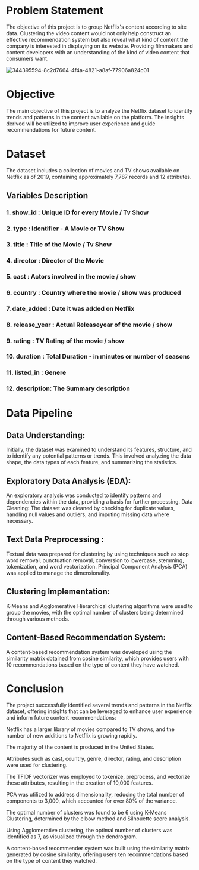 # Problem Statement
The objective of this project is to group Netflix's content according to site data. Clustering the video content would not only help construct an effective recommendation system but also reveal what kind of content the company is interested in displaying on its website. Providing filmmakers and content developers with an understanding of the kind of video content that consumers want.


![344395594-8c2d7664-4f4a-4821-a8af-77906a824c01](https://github.com/user-attachments/assets/1753a7cd-2d97-4074-82fd-1d35b0006500)

# Objective
The main objective of this project is to analyze the Netflix dataset to identify trends and patterns in the content available on the platform. The insights derived will be utilized to improve user experience and guide recommendations for future content.

# Dataset 
The dataset includes a collection of movies and TV shows available on Netflix as of 2019, containing approximately 7,787 records and 12 attributes.
## Variables Description
### 1. show_id : Unique ID for every Movie / Tv Show

### 2. type : Identifier - A Movie or TV Show

### 3. title : Title of the Movie / Tv Show

### 4. director : Director of the Movie

### 5. cast : Actors involved in the movie / show

### 6. country : Country where the movie / show was produced

### 7. date_added : Date it was added on Netflix

### 8. release_year : Actual Releaseyear of the movie / show

### 9. rating : TV Rating of the movie / show

### 10. duration : Total Duration - in minutes or number of seasons

### 11. listed_in : Genere

### 12. description: The Summary description

# Data Pipeline
## Data Understanding: 
Initially, the dataset was examined to understand its features, structure, and to identify any potential patterns or trends. This involved analyzing the data shape, the data types of each feature, and summarizing the statistics.

## Exploratory Data Analysis (EDA):

An exploratory analysis was conducted to identify patterns and dependencies within the data, providing a basis for further processing. Data Cleaning: The dataset was cleaned by checking for duplicate values, handling null values and outliers, and imputing missing data where necessary.

## Text Data Preprocessing : 
Textual data was prepared for clustering by using techniques such as stop word removal, punctuation removal, conversion to lowercase, stemming, tokenization, and word vectorization. Principal Component Analysis (PCA) was applied to manage the dimensionality.

## Clustering Implementation: 
K-Means and Agglomerative Hierarchical clustering algorithms were used to group the movies, with the optimal number of clusters being determined through various methods.

## Content-Based Recommendation System:
A content-based recommendation system was developed using the similarity matrix obtained from cosine similarity, which provides users with 10 recommendations based on the type of content they have watched.

# Conclusion
The project successfully identified several trends and patterns in the Netflix dataset, offering insights that can be leveraged to enhance user experience and inform future content recommendations:

Netflix has a larger library of movies compared to TV shows, and the number of new additions to Netflix is growing rapidly.

The majority of the content is produced in the United States.

Attributes such as cast, country, genre, director, rating, and description were used for clustering.

The TFIDF vectorizer was employed to tokenize, preprocess, and vectorize these attributes, resulting in the creation of 10,000 features.

PCA was utilized to address dimensionality, reducing the total number of components to 3,000, which accounted for over 80% of the variance.

The optimal number of clusters was found to be 6 using K-Means Clustering, determined by the elbow method and Silhouette score analysis.

Using Agglomerative clustering, the optimal number of clusters was identified as 7, as visualized through the dendrogram.

A content-based recommender system was built using the similarity matrix generated by cosine similarity, offering users ten recommendations based on the type of content they watched.
